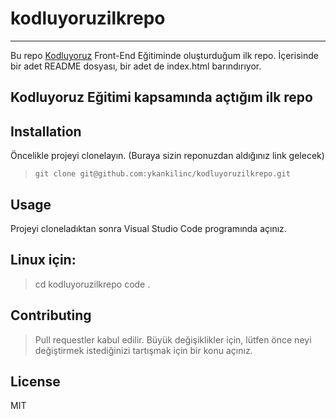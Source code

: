 # kodluyoruzilkrepo
---
Bu repo [Kodluyoruz](https://www.kodluyoruz.org/) Front-End Eğitiminde oluşturduğum ilk repo. İçerisinde bir adet README dosyası, bir adet de index.html barındırıyor.
## Kodluyoruz Eğitimi kapsamında açtığım ilk repo
## Installation
Öncelikle projeyi clonelayın. (Buraya sizin reponuzdan aldığınız link gelecek)

> ``git clone git@github.com:ykankilinc/kodluyoruzilkrepo.git``
## Usage
Projeyi cloneladıktan sonra Visual Studio Code programında açınız.

## Linux için:

> cd kodluyoruzilkrepo
code .
## Contributing
> Pull requestler kabul edilir. Büyük değişiklikler için, lütfen önce neyi değiştirmek istediğinizi tartışmak için bir konu açınız.

## License
MIT

